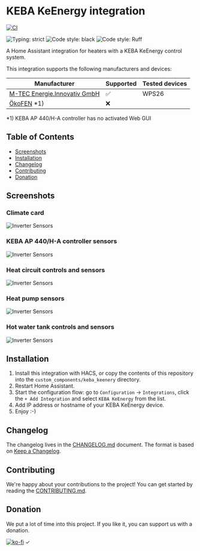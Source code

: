 # KEBA KeEnergy integration

[![CI](https://github.com/superbox-dev/keba_keenergy/actions/workflows/ci.yml/badge.svg?branch=main)](https://github.com/superbox-dev/keba_keenergy_api/actions/workflows/ci.yml)

![Typing: strict](https://img.shields.io/badge/typing-strict-green.svg)
![Code style: black](https://img.shields.io/badge/code%20style-black-black)
![Code style: Ruff](https://img.shields.io/endpoint?url=https://raw.githubusercontent.com/charliermarsh/ruff/main/assets/badge/v1.json)

A Home Assistant integration for heaters with a KEBA KeEnergy control system.

This integration supports the following manufacturers and devices:

| Manufacturer                                           | Supported | Tested devices |
|--------------------------------------------------------|-----------|----------------|
| [M-TEC Energie.Innovativ GmbH](https://m-tec.at/)      | ✅        | WPS26          |
| [ÖkoFEN](https://www.oekofen.com/) *1)                 | ❌        |                |

*1) KEBA AP 440/H-A controller has no activated Web GUI

## Table of Contents

- [Screenshots](#screenshots)
- [Installation](#installation)
- [Changelog](#changelog)
- [Contributing](#contributing)
- [Donation](#donation)

## Screenshots

### Climate card

![Inverter Sensors](images/climate_card.png)

### KEBA AP 440/H-A controller sensors

![Inverter Sensors](images/keba_cpntroller.png)

### Heat circuit controls and sensors

![Inverter Sensors](images/heat_circuit.png)

### Heat pump sensors

![Inverter Sensors](images/heat_pump.png)

### Hot water tank controls and sensors

![Inverter Sensors](images/hot_water_tank.png)

## Installation

1. Install this integration with HACS, or copy the contents of this repository into the
   `custom_components/keba_keenery` directory.
2. Restart Home Assistant.
3. Start the configuration flow: go to `Configuration` -> `Integrations`, click the `+ Add Integration` and select
   `KEBA KeEnergy` from the list.
4. Add IP address or hostname of your KEBA KeEnergy device.
5. Enjoy :-)

## Changelog

The changelog lives in the [CHANGELOG.md](CHANGELOG.md) document. The format is based on [Keep a Changelog](https://keepachangelog.com/en/1.0.0/).

## Contributing

We're happy about your contributions to the project!
You can get started by reading the [CONTRIBUTING.md](CONTRIBUTING.md).

## Donation

We put a lot of time into this project. If you like it, you can support us with a donation.

[![ko-fi](https://ko-fi.com/img/githubbutton_sm.svg)](https://ko-fi.com/F2F0KXO6D)
✓
